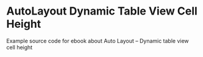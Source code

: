 # AutoLayout Dynamic Table View Cell Height
Example source code for ebook about Auto Layout – Dynamic table view cell height
